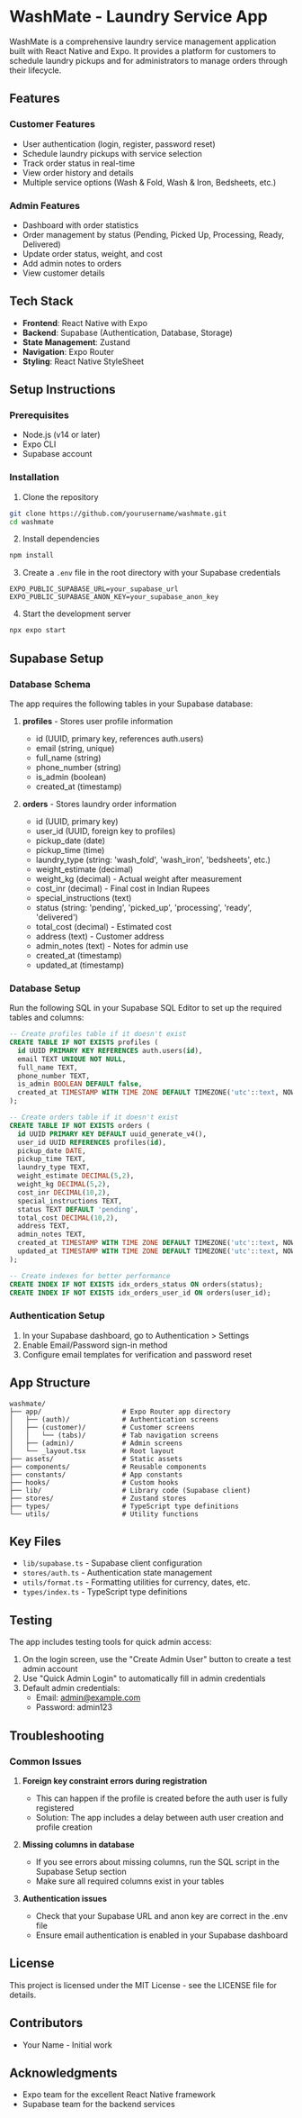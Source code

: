 # WashMate - Laundry Service App

WashMate is a comprehensive laundry service management application built with React Native and Expo. It provides a platform for customers to schedule laundry pickups and for administrators to manage orders through their lifecycle.

## Features

### Customer Features
- User authentication (login, register, password reset)
- Schedule laundry pickups with service selection
- Track order status in real-time
- View order history and details
- Multiple service options (Wash & Fold, Wash & Iron, Bedsheets, etc.)

### Admin Features
- Dashboard with order statistics
- Order management by status (Pending, Picked Up, Processing, Ready, Delivered)
- Update order status, weight, and cost
- Add admin notes to orders
- View customer details

## Tech Stack

- **Frontend**: React Native with Expo
- **Backend**: Supabase (Authentication, Database, Storage)
- **State Management**: Zustand
- **Navigation**: Expo Router
- **Styling**: React Native StyleSheet

## Setup Instructions

### Prerequisites
- Node.js (v14 or later)
- Expo CLI
- Supabase account

### Installation

1. Clone the repository
```bash
git clone https://github.com/yourusername/washmate.git
cd washmate
```

2. Install dependencies
```bash
npm install
```

3. Create a `.env` file in the root directory with your Supabase credentials
```
EXPO_PUBLIC_SUPABASE_URL=your_supabase_url
EXPO_PUBLIC_SUPABASE_ANON_KEY=your_supabase_anon_key
```

4. Start the development server
```bash
npx expo start
```

## Supabase Setup

### Database Schema

The app requires the following tables in your Supabase database:

1. **profiles** - Stores user profile information
   - id (UUID, primary key, references auth.users)
   - email (string, unique)
   - full_name (string)
   - phone_number (string)
   - is_admin (boolean)
   - created_at (timestamp)

2. **orders** - Stores laundry order information
   - id (UUID, primary key)
   - user_id (UUID, foreign key to profiles)
   - pickup_date (date)
   - pickup_time (time)
   - laundry_type (string: 'wash_fold', 'wash_iron', 'bedsheets', etc.)
   - weight_estimate (decimal)
   - weight_kg (decimal) - Actual weight after measurement
   - cost_inr (decimal) - Final cost in Indian Rupees
   - special_instructions (text)
   - status (string: 'pending', 'picked_up', 'processing', 'ready', 'delivered')
   - total_cost (decimal) - Estimated cost
   - address (text) - Customer address
   - admin_notes (text) - Notes for admin use
   - created_at (timestamp)
   - updated_at (timestamp)

### Database Setup

Run the following SQL in your Supabase SQL Editor to set up the required tables and columns:

```sql
-- Create profiles table if it doesn't exist
CREATE TABLE IF NOT EXISTS profiles (
  id UUID PRIMARY KEY REFERENCES auth.users(id),
  email TEXT UNIQUE NOT NULL,
  full_name TEXT,
  phone_number TEXT,
  is_admin BOOLEAN DEFAULT false,
  created_at TIMESTAMP WITH TIME ZONE DEFAULT TIMEZONE('utc'::text, NOW())
);

-- Create orders table if it doesn't exist
CREATE TABLE IF NOT EXISTS orders (
  id UUID PRIMARY KEY DEFAULT uuid_generate_v4(),
  user_id UUID REFERENCES profiles(id),
  pickup_date DATE,
  pickup_time TEXT,
  laundry_type TEXT,
  weight_estimate DECIMAL(5,2),
  weight_kg DECIMAL(5,2),
  cost_inr DECIMAL(10,2),
  special_instructions TEXT,
  status TEXT DEFAULT 'pending',
  total_cost DECIMAL(10,2),
  address TEXT,
  admin_notes TEXT,
  created_at TIMESTAMP WITH TIME ZONE DEFAULT TIMEZONE('utc'::text, NOW()),
  updated_at TIMESTAMP WITH TIME ZONE DEFAULT TIMEZONE('utc'::text, NOW())
);

-- Create indexes for better performance
CREATE INDEX IF NOT EXISTS idx_orders_status ON orders(status);
CREATE INDEX IF NOT EXISTS idx_orders_user_id ON orders(user_id);
```

### Authentication Setup

1. In your Supabase dashboard, go to Authentication > Settings
2. Enable Email/Password sign-in method
3. Configure email templates for verification and password reset

## App Structure

```
washmate/
├── app/                    # Expo Router app directory
│   ├── (auth)/             # Authentication screens
│   ├── (customer)/         # Customer screens
│   │   └── (tabs)/         # Tab navigation screens
│   ├── (admin)/            # Admin screens
│   └── _layout.tsx         # Root layout
├── assets/                 # Static assets
├── components/             # Reusable components
├── constants/              # App constants
├── hooks/                  # Custom hooks
├── lib/                    # Library code (Supabase client)
├── stores/                 # Zustand stores
├── types/                  # TypeScript type definitions
└── utils/                  # Utility functions
```

## Key Files

- `lib/supabase.ts` - Supabase client configuration
- `stores/auth.ts` - Authentication state management
- `utils/format.ts` - Formatting utilities for currency, dates, etc.
- `types/index.ts` - TypeScript type definitions

## Testing

The app includes testing tools for quick admin access:

1. On the login screen, use the "Create Admin User" button to create a test admin account
2. Use "Quick Admin Login" to automatically fill in admin credentials
3. Default admin credentials:
   - Email: admin@example.com
   - Password: admin123

## Troubleshooting

### Common Issues

1. **Foreign key constraint errors during registration**
   - This can happen if the profile is created before the auth user is fully registered
   - Solution: The app includes a delay between auth user creation and profile creation

2. **Missing columns in database**
   - If you see errors about missing columns, run the SQL script in the Supabase Setup section
   - Make sure all required columns exist in your tables

3. **Authentication issues**
   - Check that your Supabase URL and anon key are correct in the .env file
   - Ensure email authentication is enabled in your Supabase dashboard

## License

This project is licensed under the MIT License - see the LICENSE file for details.

## Contributors

- Your Name - Initial work

## Acknowledgments

- Expo team for the excellent React Native framework
- Supabase team for the backend services